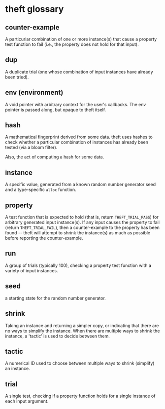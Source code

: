 # theft glossary

## counter-example

A particurlar combination of one or more instance(s) that
cause a property test function to fail (i.e., the property
does not hold for that input).

## dup

A duplicate trial (one whose combination of input instances have
already been tried).

## env (environment)

A void pointer with arbitrary context for the user's callbacks.
The env pointer is passed along, but opaque to theft itself.

## hash

A mathematical fingerprint derived from some data. theft uses
hashes to check whether a particular combination of instances
has already been tested (via a bloom filter).

Also, the act of computing a hash for some data.

## instance

A specific value, generated from a known random number generator
seed and a type-specific `alloc` function.

## property

A test function that is expected to hold (that is, return
`THEFT_TRIAL_PASS`) for arbitrary generated input instance(s). If any
input causes the property to fail (return `THEFT_TRIAL_FAIL`), then a
counter-example to the property has been found -- theft will attempt to
shrink the instance(s) as much as possible before reporting the
counter-example.

## run

A group of trials (typically 100), checking a property test
function with a variety of input instances.

## seed

a starting state for the random number generator.

## shrink

Taking an instance and returning a simpler copy, or indicating
that there are no ways to simplify the instance. When there are
multiple ways to shrink the instance, a 'tactic' is used to
decide between them.

## tactic

A numerical ID used to choose between multiple ways to shrink
(simplify) an instance.

## trial

A single test, checking if a property function holds for a single
instance of each input argument.
